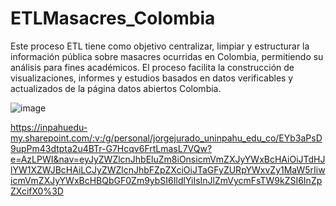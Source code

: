 # ETLMasacres_Colombia
Este proceso ETL tiene como objetivo centralizar, limpiar y estructurar la información pública sobre masacres ocurridas en Colombia, permitiendo su análisis para fines académicos. El proceso facilita la construcción de visualizaciones, informes y estudios basados en datos verificables y actualizados de la página datos abiertos Colombia.

![image](https://github.com/user-attachments/assets/fd8a4c37-23e9-448d-ad50-4de2472d89a8)





https://inpahuedu-my.sharepoint.com/:v:/g/personal/jorgejurado_uninpahu_edu_co/EYb3aPsD9upPm43dtpta2u4BTr-G7Hcqv6FrtLmasL7VQw?e=AzLPWI&nav=eyJyZWZlcnJhbEluZm8iOnsicmVmZXJyYWxBcHAiOiJTdHJlYW1XZWJBcHAiLCJyZWZlcnJhbFZpZXciOiJTaGFyZURpYWxvZy1MaW5rIiwicmVmZXJyYWxBcHBQbGF0Zm9ybSI6IldlYiIsInJlZmVycmFsTW9kZSI6InZpZXcifX0%3D


